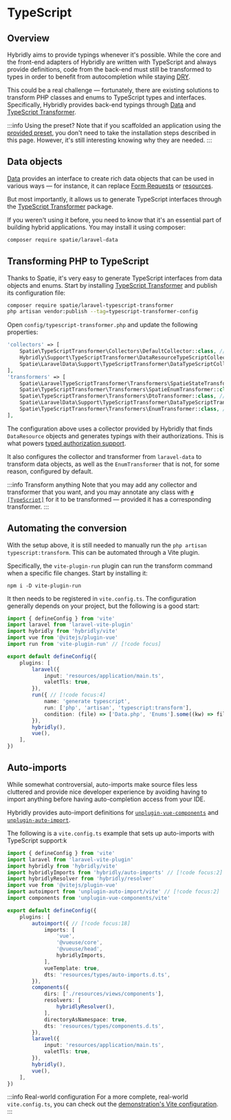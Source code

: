 # TypeScript

## Overview

Hybridly aims to provide typings whenever it's possible. While the core and the front-end adapters of Hybridly are written with TypeScript and always provide definitions, code from the back-end must still be transformed to types in order to benefit from autocompletion while staying [DRY](https://en.wikipedia.org/wiki/Don%27t_repeat_yourself).

This could be a real challenge — fortunately, there are existing solutions to transform PHP classes and enums to TypeScript types and interfaces. Specifically, Hybridly provides back-end typings through [Data](https://github.com/spatie/laravel-data) and [TypeScript Transformer](https://github.com/spatie/laravel-typescript-transformer).

:::info Using the preset?
Note that if you scaffolded an application using the [provided preset](./installation.md#preset), you don't need to take the installation steps described in this page.
However, it's still interesting knowing why they are needed.
:::


## Data objects

[Data](https://github.com/spatie/laravel-data) provides an interface to create rich data objects that can be used in various ways — for instance, it can replace [Form Requests](https://laravel.com/docs/9.x/validation#form-request-validation) or [resources](https://laravel.com/docs/9.x/eloquent-resources).

But most importantly, it allows us to generate TypeScript interfaces through the [TypeScript Transformer](https://github.com/spatie/laravel-typescript-transformer) package.

If you weren't using it before, you need to know that it's an essential part of building hybrid applications. You may install it using composer:

```bash
composer require spatie/laravel-data
```

## Transforming PHP to TypeScript

Thanks to Spatie, it's very easy to generate TypeScript interfaces from data objects and enums. Start by installing [TypeScript Transformer](https://github.com/spatie/laravel-typescript-transformer) and publish its configuration file:

```bash
composer require spatie/laravel-typescript-transformer
php artisan vendor:publish --tag=typescript-transformer-config
```

Open `config/typescript-transformer.php` and update the following properties:

```php
'collectors' => [
    Spatie\TypeScriptTransformer\Collectors\DefaultCollector::class, // [!code --]
    Hybridly\Support\TypeScriptTransformer\DataResourceTypeScriptCollector::class, // [!code ++]
    Spatie\LaravelData\Support\TypeScriptTransformer\DataTypeScriptCollector::class, // [!code ++]
],
'transformers' => [
    Spatie\LaravelTypeScriptTransformer\Transformers\SpatieStateTransformer::class,  // [!code --]
    Spatie\TypeScriptTransformer\Transformers\SpatieEnumTransformer::class, // [!code --]
    Spatie\TypeScriptTransformer\Transformers\DtoTransformer::class, // [!code --]
    Spatie\LaravelData\Support\TypeScriptTransformer\DataTypeScriptTransformer::class, // [!code ++]
    Spatie\TypeScriptTransformer\Transformers\EnumTransformer::class, // [!code ++]
],
```

The configuration above uses a collector provided by Hybridly that finds `DataResource` objects and generates typings with their authorizations. This is what powers [typed authorization support](./authorization.md).

It also configures the collector and transformer from `laravel-data` to transform data objects, as well as the `EnumTransformer` that is not, for some reason, configured by default.

:::info Transform anything
Note that you may add any collector and transformer that you want, and you may annotate any class with [`#[TypeScript]`](https://spatie.be/docs/typescript-transformer/v2/usage/annotations) for it to be transformed — provided it has a corresponding transformer.
:::

## Automating the conversion

With the setup above, it is still needed to manually run the `php artisan typescript:transform`. This can be automated through a Vite plugin.

Specifically, the `vite-plugin-run` plugin can run the transform command when a specific file changes. Start by installing it:

```shell
npm i -D vite-plugin-run
```

It then needs to be registered in `vite.config.ts`. The configuration generally depends on your project, but the following is a good start:

```ts
import { defineConfig } from 'vite'
import laravel from 'laravel-vite-plugin'
import hybridly from 'hybridly/vite'
import vue from '@vitejs/plugin-vue'
import run from 'vite-plugin-run' // [!code focus]

export default defineConfig({
	plugins: [
		laravel({
			input: 'resources/application/main.ts',
			valetTls: true,
		}),
		run({ // [!code focus:4]
			name: 'generate typescript',
			run: ['php', 'artisan', 'typescript:transform'],
			condition: (file) => ['Data.php', 'Enums'].some((kw) => file.includes(kw)),
		}),
		hybridly(),
		vue(),
	],
})
```

## Auto-imports

While somewhat controversial, auto-imports make source files less cluttered and provide nice developer experience by avoiding having to import anything before having auto-completion access from your IDE.

Hybridly provides auto-import definitions for [`unplugin-vue-components`](https://github.com/antfu/unplugin-vue-components) and [`unplugin-auto-import`](https://github.com/antfu/unplugin-auto-import).

The following is a `vite.config.ts` example that sets up auto-imports with TypeScript support:k

```ts
import { defineConfig } from 'vite'
import laravel from 'laravel-vite-plugin'
import hybridly from 'hybridly/vite'
import hybridlyImports from 'hybridly/auto-imports' // [!code focus:2]
import hybridlyResolver from 'hybridly/resolver'
import vue from '@vitejs/plugin-vue'
import autoimport from 'unplugin-auto-import/vite' // [!code focus:2]
import components from 'unplugin-vue-components/vite'

export default defineConfig({
	plugins: [
		autoimport({ // [!code focus:18]
			imports: [
				'vue',
				'@vueuse/core',
				'@vueuse/head',
				hybridlyImports,
			],
			vueTemplate: true,
			dts: 'resources/types/auto-imports.d.ts',
		}),
		components({
			dirs: ['./resources/views/components'],
			resolvers: [
				hybridlyResolver(),
			],
			directoryAsNamespace: true,
			dts: 'resources/types/components.d.ts',
		}),
		laravel({
			input: 'resources/application/main.ts',
			valetTls: true,
		}),
		hybridly(),
		vue(),
	],
})
```

:::info Real-world configuration
For a more complete, real-world `vite.config.ts`, you can check out the [demonstration's Vite configuration](https://github.com/hybridly/demo/blob/main/vite.config.ts).
:::
